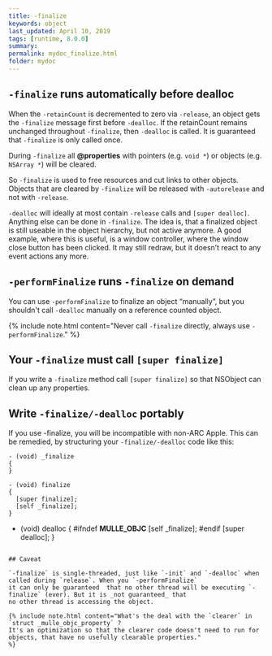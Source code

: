 ```yaml
---
title: -finalize
keywords: object
last_updated: April 10, 2019
tags: [runtime, 8.0.0]
summary:
permalink: mydoc_finalize.html
folder: mydoc
---
```


## `-finalize` runs automatically before dealloc

When the `-retainCount` is decremented to zero via `-release`, an object gets the `-finalize` message first before `-dealloc`.
If the retainCount remains unchanged throughout `-finalize`, then `-dealloc` is called. 
It is guaranteed that `-finalize` is only called once.

During `-finalize` all **@properties** with pointers (e.g. `void *`) or objects (e.g. `NSArray *`) will be cleared.

So `-finalize` is used to free resources and cut links to other objects. Objects that are cleared by `-finalize` 
will be released with  `-autorelease` and not with `-release`.

`-dealloc` will ideally at most contain `-release` calls and `[super dealloc]`. Anything else can be done in `-finalize`. 
The idea is, that a finalized object is still useable in the object hierarchy, but not active anymore. A good example, where this is useful, is a window controller, where the window close button has been clicked. It may still redraw, but it doesn’t react to any event actions any more.


## `-performFinalize` runs `-finalize` on demand

You can use `-performFinalize` to finalize an object “manually”, but you shouldn't call `-dealloc` manually on a reference
counted object. 

{% include note.html content="Never call `-finalize` directly, always use `-performFinalize`." %}

## Your `-finalize` must call `[super finalize]` 

If you write a `-finalize` method call `[super finalize]` so that NSObject can clean up any properties.


## Write `-finalize/-dealloc` portably 

If you use -finalize, you will be incompatible with non-ARC Apple. This can be remedied,
by structuring your `-finalize/-dealloc` code like this:


```
- (void) _finalize
{
}

- (void) finalize
{
  [super finalize];
  [self _finalize];
}

```
- (void) dealloc
{
#ifndef __MULLE_OBJC__
   [self _finalize];
#endif
   [super dealloc];
}
```

## Caveat

`-finalize` is single-threaded, just like `-init` and `-dealloc` when called during `release`. When you `-performFinalize` 
it can only be guaranteed  that no other thread will be executing `-finalize` (ever). But it is _not guaranteed_ that
no other thread is accessing the object. 

{% include note.html content="What's the deal with the `clearer` in `struct _mulle_objc_property` ?
It's an optimization so that the clearer code doesn't need to run for objects, that have no usefully clearable properties."
%}
